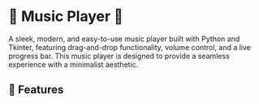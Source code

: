 # 🎵 Music Player 🎵

A sleek, modern, and easy-to-use music player built with Python and Tkinter, featuring drag-and-drop functionality, volume control, and a live progress bar. This music player is designed to provide a seamless experience with a minimalist aesthetic.

## 🌟 Features

